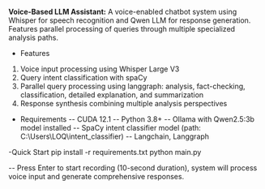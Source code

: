 **Voice-Based LLM Assistant:**
A voice-enabled chatbot system using Whisper for speech recognition and Qwen LLM for response generation. Features parallel processing of queries through multiple specialized analysis paths.

- Features
1. Voice input processing using Whisper Large V3
2. Query intent classification with spaCy
3. Parallel query processing using langgraph: analysis, fact-checking, classification, detailed explanation, and summarization
4. Response synthesis combining multiple analysis perspectives

- Requirements
-- CUDA 12.1
-- Python 3.8+
-- Ollama with Qwen2.5:3b model installed
-- SpaCy intent classifier model (path: C:\Users\LOQ\intent_classifier)
-- Langchain, Langgraph


-Quick Start
pip install -r requirements.txt
python main.py

-- Press Enter to start recording (10-second duration), system will process voice input and generate comprehensive responses.
